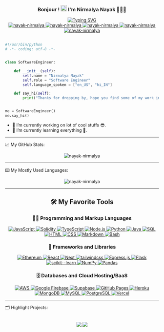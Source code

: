 <!--
**nayak-nirmalya/nayak-nirmalya** is a ✨ _special_ ✨ repository because its `README.md` (this file) appears on your GitHub profile.

Here are some ideas to get you started:

- 👯 I’m looking to collaborate on ...
- 🤔 I’m looking for help with ...
- 💬 Ask me about ...
- 📫 How to reach me: ...
- 😄 Pronouns: ...
- ⚡ Fun fact: ...

const thanks = (to) => {
    https://github.com/Ileriayo/markdown-badges
    https://github.com/DenverCoder1/readme-typing-svg
    https://github.com/anuraghazra/github-readme-stats
    https://github.com/abhisheknaiidu/awesome-github-profile-readme
    https://github.com/DenverCoder1/DenverCoder1/blob/main/README.md
}
-->

<div align='center'>
    <h3 align="center">Bonjour ! <img src = "https://raw.githubusercontent.com/MartinHeinz/MartinHeinz/master/wave.gif" width = 20px> I'm Nirmalya Nayak 🧑🏽‍💻</h3>
    <a href="https://git.io/typing-svg"><img src="https://readme-typing-svg.demolab.com?font=Fira+Code&weight=800&size=22&pause=1000&color=FD428E&background=14132100&center=true&vCenter=true&width=435&lines=Full+Stack+%2F+Blockchain+Developer" alt="Typing SVG" /></a>
</div>

<div align="center">
    <a href='https://www.linkedin.com/in/nirmalya-nayak/'>
        <img src="https://img.shields.io/badge/-nirmalya-blue?style=flat-square&logo=Linkedin&logoColor=white&link=https://www.linkedin.com/in/nirmalya-nayak/" alt="nayak-nirmalya" />
    </a>
    <a href='mailto:n.nayak263@gmail.com'>
        <img src="https://img.shields.io/badge/-n.nayak263@gmail.com-c14438?style=flat-square&logo=Gmail&logoColor=white&link=mailto:n.nayak263@gmail.com" alt="nayak-nirmalya" />
    </a>
    <a href='https://github.com/nayak-nirmalya/?tab=follow'>
        <img src="https://img.shields.io/github/followers/nayak-nirmalya?label=Follow&style=social" alt="nayak-nirmalya" />
    </a>
    <a href='https://portfolio-nayak-nirmalya.vercel.app/'>
        <img src="https://img.shields.io/badge/Portfolio-%23000000.svg?logo=firefox&logoColor=#FF7139" alt="nayak-nirmalya" />
    </a>
    <a href='https://www.hackerrank.com/n_nayak'>
        <img src="https://img.shields.io/badge/-Hackerrank-2EC866?logo=HackerRank&logoColor=white" alt="nayak-nirmalya" />
    </a>
    <br/>
    <br/>
<!--     <p>Welcome to my profile! Thanks for visiting and I'd love to connect!</p> -->
</div>

```python
#!/usr/bin/python
# -*- coding: utf-8 -*-


class SoftwareEngineer:

    def __init__(self):
        self.name = "Nirmalya Nayak"
        self.role = "Software Engineer"
        self.language_spoken = ["en_US", "hi_IN"]

    def say_hi(self):
        print("Thanks for dropping by, hope you find some of my work interesting.")


me = SoftwareEngineer()
me.say_hi()
```

- 🔭 I’m currently working on lot of cool stuffs 😎.
- 🌱 I’m currently learning everything 🤣.

<hr>

📈 My GitHub Stats:

<p align="center"> <img src="https://readme-stats-nayak-nirmalya.vercel.app/api?username=nayak-nirmalya&show_icons=true&theme=radical&hide=prs,issues&count_private=true" alt="nayak-nirmalya" />

<hr>

⌨️ My Mostly Used Languages:

<p align="center"> <img src="https://readme-stats-nayak-nirmalya.vercel.app/api/top-langs/?username=nayak-nirmalya&layout=compact&hide=Jupyter%20Notebook,ejs&theme=radical&langs_count=8" alt="nayak-nirmalya" />

<hr>

<div align='center'>
<h2>🛠️ My Favorite Tools</h2>

<h3>👨‍💻 Programming and Markup Languages</h3>

<p>
    <a href="#">
        <img alt="JavaScript" src="https://img.shields.io/badge/JavaScript-F7DF1E.svg?logo=javascript&logoColor=black">
    </a>
    <a href="#">
        <img alt="Solidity" src="https://img.shields.io/badge/Solidity-%23363636.svg?logo=solidity&logoColor=white">
    </a>
    <a href="#">
        <img alt="TypeScript" src="https://img.shields.io/badge/TypeScript-007ACC.svg?logo=typescript&logoColor=white">
    </a>
    <a href="#">
        <img alt="Node.js" src="https://img.shields.io/badge/Node.js-43853D.svg?logo=node.js&logoColor=white">
    </a>
    <a href="#">
        <img alt="Python" src="https://img.shields.io/badge/Python-14354C.svg?logo=python&logoColor=white">
    </a>
    <a href="#">
        <img alt="Java" src="https://custom-icon-badges.demolab.com/badge/Java-007396.svg?logo=java&logoColor=white">
    </a>
    <a href="#">
        <img alt="SQL" src="https://custom-icon-badges.demolab.com/badge/SQL-025E8C.svg?logo=database&logoColor=white">
    </a>
    <a href="#">
        <img alt="HTML" src="https://img.shields.io/badge/HTML-E34F26.svg?logo=html5&logoColor=white">
    </a>
    <a href="#">
        <img alt="CSS" src="https://img.shields.io/badge/CSS-1572B6.svg?logo=css3&logoColor=white">
    </a>
    <a href="#">
        <img alt="Markdown" src="https://img.shields.io/badge/Markdown-000000.svg?logo=markdown&logoColor=white">
    </a>
    <a href="#">
        <img alt="Bash" src="https://img.shields.io/badge/Bash-121011.svg?logo=gnu-bash&logoColor=white">
    </a>
</p>

<h3>🧰 Frameworks and Libraries</h3>

<p>
    <a href="#">
        <img alt="Ethereum" src="https://img.shields.io/badge/Ethereum-3C3C3D?logo=Ethereum&logoColor=white">
    </a>  
    <a href="#">
        <img alt="React" src="https://img.shields.io/badge/React-20232a.svg?logo=react&logoColor=%2361DAFB">
    </a>  
    <a href="#">
        <img alt="Next" src="https://img.shields.io/badge/Next-black?logo=next.js&logoColor=white">
    </a>
    <a href="#">
        <img alt="tailwindcss" src="https://img.shields.io/badge/tailwindcss-%2338B2AC.svg?logo=tailwind-css&logoColor=white">
    </a>
    <a href="#">
        <img alt="Express.js" src="https://img.shields.io/badge/Express.js-404d59.svg?logo=express&logoColor=white">
    </a>
    <a href="#">
        <img alt="Flask" src="https://img.shields.io/badge/Flask-000000.svg?logo=flask&logoColor=white">
    </a>
    <a href="#">
        <img alt="scikit--learn" src="https://img.shields.io/badge/scikit--learn-%23F7931E.svg?logo=scikit-learn&logoColor=white">
    </a>
    <a href="#">
        <img alt="NumPy" src="https://img.shields.io/badge/Numpy-013243.svg?logo=numpy&logoColor=white">
    </a>
    <a href="#">
        <img alt="Pandas" src="https://img.shields.io/badge/Pandas-150458.svg?logo=pandas&logoColor=white">
    </a>
</p>

<h3>🗄️ Databases and Cloud Hosting/BaaS </h3>

<p>
    <a href="#">
        <img alt="AWS" src="https://img.shields.io/badge/AWS-%23FF9900.svg?logo=amazon-aws&logoColor=white">
    </a>
    <a href="#">
        <img alt="Google Firebase" src="https://img.shields.io/badge/firebase-%23039BE5.svg?logo=firebase">
    </a>
    <a href="#">
        <img alt="Supabase" src="https://img.shields.io/badge/Supabase-3ECF8E?logo=supabase&logoColor=white">
    </a>
    <a href="#">
        <img alt="GitHub Pages" src="https://img.shields.io/badge/GitHub%20Pages-327FC7.svg?logo=github&logoColor=white">
    </a>
    <a href="#">
        <img alt="Heroku" src="https://img.shields.io/badge/Heroku-430098.svg?logo=heroku&logoColor=white">
    </a>
    <a href="#">
        <img alt="MongoDB" src ="https://img.shields.io/badge/MongoDB-4ea94b.svg?logo=mongodb&logoColor=white">
    </a>
    <a href="#">
        <img alt="MySQL" src="https://img.shields.io/badge/MySQL-00f.svg?logo=mysql&logoColor=white">
    </a>
    <a href="#">
        <img alt="PostgreSQL" src ="https://img.shields.io/badge/PostgreSQL-316192.svg?logo=postgresql&logoColor=white">
    </a>
    <a href="#">
        <img alt="Vercel" src="https://img.shields.io/badge/Vercel-000000.svg?logo=vercel&logoColor=white">
    </a>
</p>
</div>

<hr>

🗂️ Highlight Projects:

<br/>

<div align='center'>
    <a href="https://github.com/nayak-nirmalya/reddit-clone-full-stack">
    <img align="center" src="https://readme-stats-nayak-nirmalya.vercel.app/api/pin/?username=nayak-nirmalya&repo=reddit-clone-full-stack&theme=radical" />
    </a>
    <a href="https://github.com/nayak-nirmalya/millow">
    <img align="center" src="https://readme-stats-nayak-nirmalya.vercel.app/api/pin/?username=nayak-nirmalya&repo=millow&show_owner=true&theme=radical" />
    </a>
</div>
